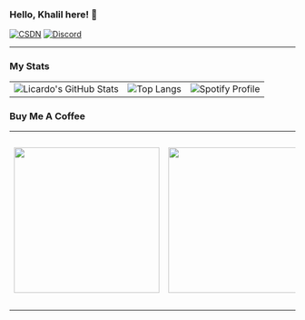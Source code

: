### Hello, Khalil here! 👋

[![CSDN](https://img.shields.io/badge/CSDN-Khalil%E4%B8%89%E7%9C%81-orange)](https://blog.csdn.net/qq_33884853?type=blog)
[![Discord](https://img.shields.io/badge/Discord-khalil_c-blue)](https://discordapp.com/users/1046144860115177593)
***


### My Stats
<table>
  <tr>
    <!-- GitHub 统计信息 -->
    <td>
      <img src="https://github-readme-stats.vercel.app/api?username=Yudaotor&show_icons=true" alt="Licardo's GitHub Stats">
    </td>
    <!-- 最常用语言 -->
    <td>
      <img src="https://github-readme-stats.vercel.app/api/top-langs/?username=Yudaotor&layout=compact" alt="Top Langs">
    </td>
    <!-- Spotify 状态 -->
    <td>
      <img src="https://spotify-github-profile.vercel.app/api/view.svg?uid=31yltk2jdofve6pudvdxy4whhmle&cover_image=true&theme=default&show_offline=true&background_color=121212&interchange=true&bar_color=53b14f&bar_color_cover=true" alt="Spotify Profile">
    </td>
  </tr>
</table>


### Buy Me A Coffee
<table>
  <tr>
    <td><img width="256" src="https://github.com/Yudaotor/Yudaotor/assets/87225219/b7f19af0-0b90-4daa-88ab-c505ad587d03" /></td>
    <td><img width="256" src="https://github.com/Yudaotor/Yudaotor/assets/87225219/c8689d76-d96a-4d7a-bbe2-6cbc625edaca" /></td>
    <td>
        <img width="256" src="https://github.com/Yudaotor/Yudaotor/assets/87225219/6c69d708-f6d8-416c-ad5c-11b7ceb2b7c0" />
        <a href="https://www.paypal.com/paypalme/Yudaotor"><p align="center">Sponsor me on PayPal</p></a>
    </td>
  </tr>
</table>
 


